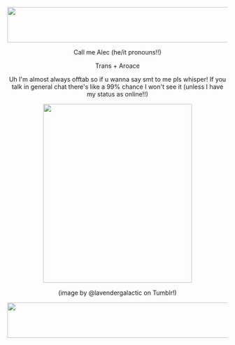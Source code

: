 <p align="center">
  <img width="1271" height="81" src="https://64.media.tumblr.com/be184d9d68b0b168f1735e8d2ea7b27b/a98737b53a35340e-f3/s1280x1920/e9f861162626eb38b2536ef790a70d3966531aae.pnj">
</p>
  
<p align="center">
Call me Alec (he/it pronouns!!)
<p
  
<p align="center">
Trans + Aroace
<p
  
<p align="center">
Uh I'm almost always offtab so if u wanna say smt to me pls whisper! If you talk in general chat there's like a 99% chance I won't see it (unless I have my status as online!!)
<p
  
<p align="center">
  <img width="340" height="410" src="https://64.media.tumblr.com/1d3affd8b1eb5164bd184ee6fc901bc4/8afcaa137920be17-fe/s400x600/291b6a3a34c5aadbe85cf2791459a6bbddfc034a.gifv">
</p>

<p align="center">
(image by @lavendergalactic on Tumblr!)
<p
<p align="center">
  <img width="1271" height="81" src="https://64.media.tumblr.com/29d57bfe710a69ee85f15e5406f5a1ff/a98737b53a35340e-3c/s1280x1920/8339f45d34c70a19da2a9b31491dbae05d889f71.pnj">
</p>
